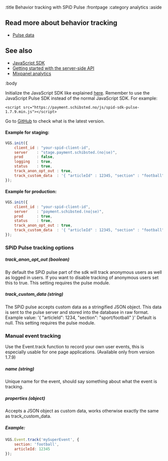 :title Behavior tracking with SPiD Pulse
:frontpage
:category analytics
:aside


## Read more about behavior tracking

- [Pulse data](/sdks/js/pulse-data/)

## See also

- [JavaScript SDK](/sdks/javascript/)
- [Getting started with the server-side API](/getting-started/)
- [Mixpanel analytics](/mixpanel/analytics/)

:body

Initialize the JavaScript SDK like explained [here](/sdks/javascript/). Remember to use the JavaScript Pulse SDK instead of the normal JavaScript SDK. For example:
```
<script src="https://payment.schibsted.no/js/spid-sdk-pulse-1.7.9.min.js"></script>
```
 
 Go to [GitHub](https://github.com/schibsted/sdk-js/) to check what is the latest version. 

#### Example for staging:

```js
VGS.init({
    client_id : "your-spid-client-id",
    server    : "stage.payment.schibsted.(no|se)",
    prod      : false,
    logging   : true,
    status    : true,
    track_anon_opt_out : true,
    track_custom_data  : '{ "articleId" : 12345, "section" : "football" }'
});
```

#### Example for production:

```js
VGS.init({
    client_id : "your-spid-client-id",
    server    : "payment.schibsted.(no|se)",
    prod      : true,
    status    : true,
    track_anon_opt_out : true,
    track_custom_data  : '{ "articleId" : 12345, "section" : "football" }'
});
```

### SPiD Pulse tracking options

##### track_anon_opt_out (boolean)

By default the SPiD pulse part of the sdk will track anonymous users as well as logged in users. If you want to disable tracking of anonymous users set this to true. This setting requires the pulse module.

##### track_custom_data (string)

The SPiD pulse accepts custom data as a stringified JSON object. This data is sent to the pulse server and stored into the database in raw format. Example value: '{ "articleId": 1234, "section": "sport/football" }' Default is null. This setting requires the pulse module.

### Manual event tracking

Use the Event.track function to record your own user events, this is especially usable for one page applications. (Available only from version 1.7.9)

##### name (string)

Unique name for the event, should say something about what the event is tracking.

##### properties (object)

Accepts a JSON object as custom data, works otherwise exactly the same as track_custom_data.

##### Example:

```js
VGS.Event.track('mySuperEvent', {
    section: 'football',
    articleId: 12345
});
```
